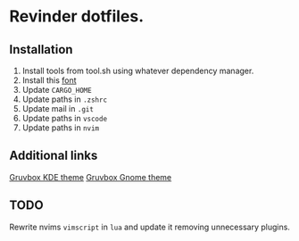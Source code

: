 # Revinder dotfiles.

## Installation
1. Install tools from tool.sh using whatever dependency manager.
2. Install this [font](https://github.com/be5invis/Iosevka)
3. Update `CARGO_HOME`
4. Update paths in `.zshrc`
5. Update mail in `.git`
6. Update paths in `vscode`
7. Update paths in `nvim`

## Additional links

[Gruvbox KDE theme](https://store.kde.org/p/1327719/)
[Gruvbox Gnome theme](https://github.com/TheGreatMcPain/gruvbox-material-gtk)

## TODO

Rewrite nvims `vimscript` in `lua` and update it removing unnecessary plugins.